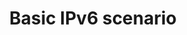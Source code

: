 ---
menu:
  sidebar:
    identifier: escenario_ipv6_basico
    name: Basic IPv6 scenario
    parent: redes
    weight: 0
title: Basic IPv6 scenario
---